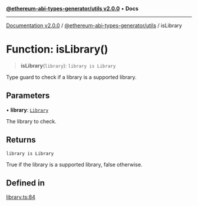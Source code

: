 [**@ethereum-abi-types-generator/utils v2.0.0**](../README.md) • **Docs**

***

[Documentation v2.0.0](../../../packages.md) / [@ethereum-abi-types-generator/utils](../README.md) / isLibrary

# Function: isLibrary()

> **isLibrary**(`library`): `library is Library`

Type guard to check if a library is a supported library.

## Parameters

• **library**: [`Library`](../../types/type-aliases/Library.md)

The library to check.

## Returns

`library is Library`

True if the library is a supported library, false otherwise.

## Defined in

[library.ts:84](https://github.com/niZmosis/ethereum-abi-types-generator/blob/51c0ac8a6ea35330201860f8469daa0efc6ae8f2/packages/utils/src/library.ts#L84)
